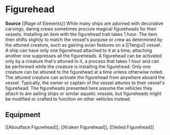 ﻿---
id: '512'
name: Figurehead
rarity: Common
source: '[[DATABASE/source/Rage of Elements|Rage of Elements]]'
trait:
- Figurehead
type: Trait

---
# Figurehead

**Source** [[Rage of Elements]]
While many ships are adorned with decorative carvings, daring crews sometimes procure magical figureheads for their vessels. Installing an item with the figurehead trait takes 1 hour. The item then shifts slightly to match the vessel's purpose or crew as determined by the attuned creature, such as gaining avian features on a [[Tengu]] vessel. A ship can have only one figurehead attached to it at a time; attaching another one suppresses all the figureheads.
 A figurehead can be activated only by a creature that's attuned to it, a process that takes 1 hour and can be performed while the creature is installing the figurehead. Only one creature can be attuned to the figurehead at a time unless otherwise noted. The attuned creature can activate the figurehead from anywhere aboard the vessel. Typically, the owner or captain of the vessel attunes to their vessel's figurehead.
 The figureheads presented here assume the vehicles they attach to are sailing ships or similar aquatic vessels, but figureheads might be modified or crafted to function on other vehicles instead.

## Equipment

[[Aboutface Figurehead]], [[Kraken Figurehead]], [[Veiled Figurehead]]